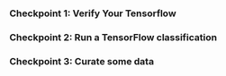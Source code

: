 ### Checkpoint 1: Verify Your Tensorflow
### Checkpoint 2: Run a TensorFlow classification
### Checkpoint 3: Curate some data
